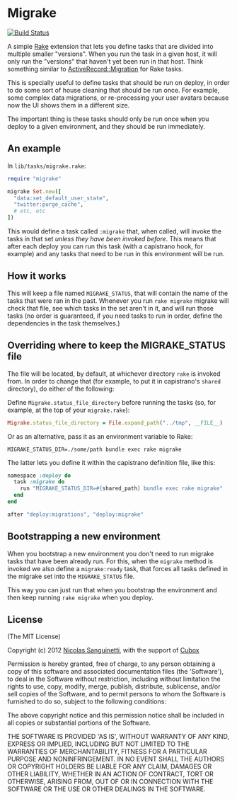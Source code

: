 # Migrake

[![Build Status](https://secure.travis-ci.org/foca/migrake.png?branch=master)](http://travis-ci.org/foca/migrake)

A simple [Rake][rake] extension that lets you define tasks that are divided into
multiple smaller "versions". When you run the task in a given host, it will only
run the "versions" that haven't yet been run in that host. Think something
similar to [ActiveRecord::Migration][migrations] for Rake tasks.

This is specially useful to define tasks that should be run on deploy, in order
to do some sort of house cleaning that should be run once. For example, some
complex data migrations, or re-processing your user avatars because now the UI
shows them in a different size.

The important thing is these tasks should only be run once when you deploy to a
given environment, and they should be run immediately.

[rake]:       http://rake.rubyforge.org
[migrations]: http://api.rubyonrails.org/classes/ActiveRecord/Migration.html

## An example

In `lib/tasks/migrake.rake`:

``` ruby
require "migrake"

migrake Set.new([
  "data:set_default_user_state",
  "twitter:purge_cache",
  # etc, etc
])
```

This would define a task called `:migrake` that, when called, will invoke the
tasks in that set _unless they have been invoked before_. This means that after
each deploy you can run this task (with a capistrano hook, for example) and any
tasks that need to be run in this environment will be run.

## How it works

This will keep a file named `MIGRAKE_STATUS`, that will contain the name of the
tasks that were ran in the past. Whenever you run `rake migrake` migrake will
check that file, see which tasks in the set aren't in it, and will run those
tasks (no order is guaranteed, if you need tasks to run in order, define the
dependencies in the task themselves.)

## Overriding where to keep the MIGRAKE_STATUS file

The file will be located, by default, at whichever directory `rake` is invoked
from. In order to change that (for example, to put it in capistrano's `shared`
directory), do either of the following:

Define `Migrake.status_file_directory` before running the tasks (so, for
example, at the top of your `migrake.rake`):

``` ruby
Migrake.status_file_directory = File.expand_path("../tmp", __FILE__)
```

Or as an alternative, pass it as an environment variable to Rake:

``` shell
MIGRAKE_STATUS_DIR=./some/path bundle exec rake migrake
```

The latter lets you define it within the capistrano definition file, like this:

``` ruby
namespace :deploy do
  task :migrake do
    run "MIGRAKE_STATUS_DIR=#{shared_path} bundle exec rake migrake"
  end
end

after "deploy:migrations", "deploy:migrake"
```

## Bootstrapping a new environment

When you bootstrap a new environment you don't need to run migrake tasks that
have been already run. For this, when the `migrake` method is invoked we also
define a `migrake:ready` task, that forces all tasks defined in the migrake set
into the `MIGRAKE_STATUS` file.

This way you can just run that when you bootstrap the environment and then keep
running `rake migrake` when you deploy.

## License

(The MIT License)

Copyright (c) 2012 [Nicolas Sanguinetti][me], with the support of [Cubox][cubox]

Permission is hereby granted, free of charge, to any person obtaining
a copy of this software and associated documentation files (the
'Software'), to deal in the Software without restriction, including
without limitation the rights to use, copy, modify, merge, publish,
distribute, sublicense, and/or sell copies of the Software, and to
permit persons to whom the Software is furnished to do so, subject to
the following conditions:

The above copyright notice and this permission notice shall be
included in all copies or substantial portions of the Software.

THE SOFTWARE IS PROVIDED 'AS IS', WITHOUT WARRANTY OF ANY KIND,
EXPRESS OR IMPLIED, INCLUDING BUT NOT LIMITED TO THE WARRANTIES OF
MERCHANTABILITY, FITNESS FOR A PARTICULAR PURPOSE AND NONINFRINGEMENT.
IN NO EVENT SHALL THE AUTHORS OR COPYRIGHT HOLDERS BE LIABLE FOR ANY
CLAIM, DAMAGES OR OTHER LIABILITY, WHETHER IN AN ACTION OF CONTRACT,
TORT OR OTHERWISE, ARISING FROM, OUT OF OR IN CONNECTION WITH THE
SOFTWARE OR THE USE OR OTHER DEALINGS IN THE SOFTWARE.

[me]:    http://nicolassanguinetti.info
[cubox]: http://cuboxlabs.com

